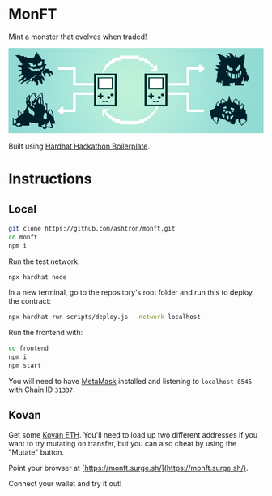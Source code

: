 # MonFT

Mint a monster that evolves when traded!

![Trade Evolution](/frontend/src/pokemonbiology_linktrade.png)

Built using [Hardhat Hackathon Boilerplate](https://github.com/nomiclabs/hardhat-hackathon-boilerplate).

# Instructions

## Local

```sh
git clone https://github.com/ashtron/monft.git
cd monft
npm i
```

Run the test network:

```sh
npx hardhat node
```

In a new terminal, go to the repository's root folder and run this to
deploy the contract:

```sh
npx hardhat run scripts/deploy.js --network localhost
```

Run the frontend with:

```sh
cd frontend
npm i
npm start
```
You will need to have [MetaMask](https://metamask.io) installed and listening to
`localhost 8545` with Chain ID `31337`.

## Kovan

Get some [Kovan ETH](https://github.com/kovan-testnet/faucet). You'll need to load up two different addresses if you want
to try mutating on transfer, but you can also cheat by using the "Mutate" button.

Point your browser at [https://monft.surge.sh/](https://monft.surge.sh/).

Connect your wallet and try it out!
